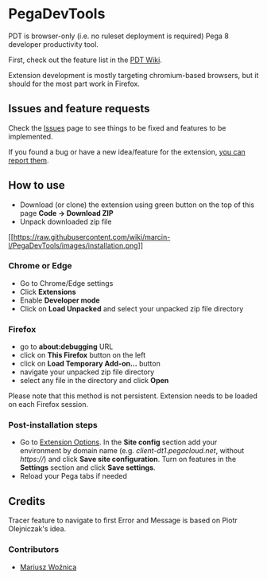 # **PegaDevTools**

PDT is browser-only (i.e. no ruleset deployment is required) Pega 8 developer productivity tool.

First, check out the feature list in the [PDT Wiki](https://github.com/marcin-l/PegaDevTools/wiki).

Extension development is mostly targeting chromium-based browsers, but it should for the most part work in Firefox.

## Issues and feature requests
Check the [Issues](https://github.com/marcin-l/PegaDevTools/issues) page to see things to be fixed and features to be implemented.

If you found a bug or have a new idea/feature for the extension, [you can report them](https://github.com/marcin-l/PegaDevTools/issues/new).

## How to use
- Download (or clone) the extension using green button on the top of this page
**Code -> Download ZIP**
- Unpack downloaded zip file

[[https://raw.githubusercontent.com/wiki/marcin-l/PegaDevTools/images/installation.png]]

### Chrome or Edge
- Go to Chrome/Edge settings
- Click **Extensions**
- Enable **Developer mode**
- Click on **Load Unpacked** and select your unpacked zip file directory

### Firefox
- go to **about:debugging** URL
- click on **This Firefox** button on the left
- click on **Load Temporary Add-on...** button
- navigate your unpacked zip file directory
- select any file in the directory and click **Open**

Please note that this method is not persistent. Extension needs to be loaded on each Firefox session.

### Post-installation steps
- Go to [Extension Options](https://github.com/marcin-l/PegaDevTools/wiki/Configuration). In the **Site config** section add your environment by domain name (e.g. *client-dt1.pegacloud.net*, without *https://*) and click **Save site configuration**. Turn on features in the **Settings** section and click **Save settings**.
- Reload your Pega tabs if needed

## Credits
Tracer feature to navigate to first Error and Message is based on Piotr Olejniczak's idea.

### Contributors
* [Mariusz Woźnica](https://github.com/woznica1970)
